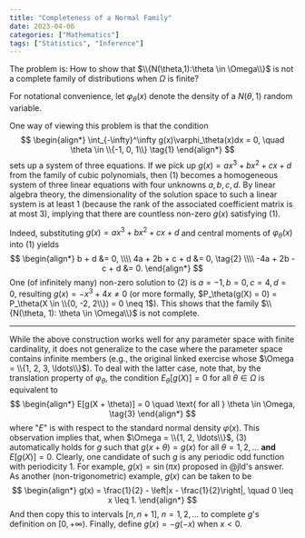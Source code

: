 ```yaml
---
title: "Completeness of a Normal Family"
date: 2023-04-06
categories: ["Mathematics"]
tags: ["Statistics", "Inference"]
---
```

The problem is: How to show that $\\{N(\theta,1):\theta \in \Omega\\}$ is not a complete family of distributions when $\Omega$ is finite?

For notational convenience, let $\varphi_{\theta}(x)$ denote the density of a $N(\theta, 1)$ random variable. 

One way of viewing this problem is that the condition 
$$
\begin{align*}
\int_{-\infty}^\infty g(x)\varphi_\theta(x)dx = 0, \quad \theta \in \\{-1, 0, 1\\} \tag{1}
\end{align*}
$$
sets up a system of three equations. If we pick up $g(x) = ax^3 + bx^2 + cx + d$ from the family of cubic polynomials, then $(1)$ becomes a homogeneous system of three linear equations with four unknowns $a, b, c, d$.  By linear algebra theory, the dimensionality of the solution space to such a linear system is at least $1$ (because the rank of the associated coefficient matrix is at most $3$), implying that there are countless non-zero $g(x)$ satisfying $(1)$. 

Indeed, substituting $g(x) = ax^3 + bx^2 + cx + d$ and central moments of $\varphi_\theta(x)$ into $(1)$ yields 
$$
\begin{align*}
b + d &= 0, \\\\
4a + 2b + c + d &= 0, \tag{2} \\\\
-4a + 2b - c + d &= 0. 
\end{align*}
$$
One (of infinitely many) non-zero solution to $(2)$ is $a = -1, b = 0, c = 4, d = 0$, resulting $g(x) = -x^3 + 4x \neq 0$ (or more formally, $P_\theta(g(X) = 0) = P_\theta(X \in \\{0, -2, 2\\}) = 0 \neq 1$).  This shows that the family $\\{N(\theta, 1): \theta \in \Omega\\}$ is not complete. 

-------------
While the above construction works well for any parameter space with finite cardinality, it does not generalize to the case where the parameter space contains infinite members (e.g., the original linked exercise whose $\Omega = \\{1, 2, 3, \ldots\\}$). To deal with the latter case, note that, by the translation property of $\varphi_\theta$, the condition $E_\theta[g(X)] = 0$ for all $\theta \in \Omega$ is equivalent to  
$$
\begin{align*}
E[g(X + \theta)] = 0 \quad \text{ for all } \theta \in \Omega, \tag{3}
\end{align*}
$$
where "$E$" is with respect to the standard normal density $\varphi(x)$.  This observation implies that, when $\Omega = \\{1, 2, \ldots\\}$, $(3)$ automatically holds for $g$ such that $g(x + \theta) = g(x)$ for all $\theta = 1, 2, \ldots$ **and** $E[g(X)] = 0$. Clearly, one candidate of such $g$ is any periodic odd function with periodicity $1$.  For example, $g(x) = \sin(\pi x)$ proposed in @jld's answer.  As another (non-trigonometric) example, $g(x)$ can be taken to be 
$$
\begin{align*}
g(x) = \frac{1}{2} - \left|x - \frac{1}{2}\right|, \quad 0 \leq x \leq 1. 
\end{align*}
$$
And then copy this to intervals $[n, n + 1]$, $n = 1, 2, \ldots$ to complete $g$'s definition on $[0, +\infty)$.  Finally, define $g(x) = -g(-x)$ when $x < 0$. 